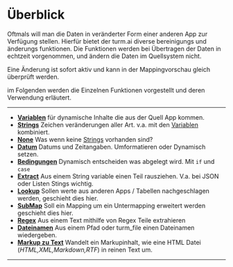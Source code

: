 # Überblick

Oftmals will man die Daten in veränderter Form einer anderen App zur Verfügung stellen.
Hierfür bietet der turm.ai diverse bereinigungs und änderungs funktionen. 
Die Funktionen werden bei Übertragen der Daten in echtzeit vorgenommen, und ändern die Daten im Quellsystem nicht. 

Eine Änderung ist sofort aktiv und kann in der Mappingvorschau gleich überprüft werden.

im Folgenden werden die Einzelnen Funktionen vorgestellt und deren Verwendung erläutert.

--------------------

- **[Variablen](01_functions_var.md)** für dynamische Inhalte die aus der Quell App kommen.
- **[Strings](02_functions_str.md)** Zeichen veränderungen aller Art. v.a. mit den [Variablen](01_functions_var.md) kombiniert. 
- **[None](03_functions_none.md)** Was wenn keine [Strings](02_functions_str.md) vorhanden sind?
- **[Datum](04_functions_date.md)** Datums und Zeitangaben. Umformatieren oder Dynamisch setzen.
- **[Bedingungen](05_functions_if.md)** Dynamisch entscheiden was abgelegt wird. Mit `if` und `case` 
- **[Extract](06_functions_extract.md)** Aus einem String variable einen Teil rausziehen. V.a. bei JSON oder Listen Stings wichtig. 
- **[Lookup](07_functions_lookup.md)** Sollen werte aus anderen Apps / Tabellen nachgeschlagen werden, geschieht dies hier.
- **[SubMap](08_functions_submap.md)** Soll ein Mapping um ein Untermapping erweitert werden geschieht dies hier.
- **[Regex](09_functions_regex.md)** Aus einem Text mithilfe von Regex Teile extrahieren
- **[Dateinamen](10_functions_path.md)** Aus einem Pfad oder turm_file einen Dateinamen wiedergeben.
- **[Markup zu Text](11_functions_totext.md)** Wandelt ein Markupinhalt, wie eine HTML Datei (*HTML,XML,Markdown,RTF*) in reinen Text um.


--------